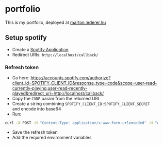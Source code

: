 # portfolio

This is my portfolio, deployed at [marton.lederer.hu](https://marton.lederer.hu)

## Setup spotify 
- Create a [Spotify Application](https://developer.spotify.com/dashboard/applications)
- Redirect URIs: `http://localhost/callback/`

### Refresh token
- Go here: https://accounts.spotify.com/authorize?client_id=SPOTIFY_CLIENT_ID&response_type=code&scope=user-read-currently-playing,user-read-recently-played&redirect_uri=http://localhost/callback/
- Copy the `CODE` param from the returned URL
- Create a string combining `SPOTIFY_CLIENT_ID:SPOTIFY_CLIENT_SECRET` and encode into base64
- Run: 
```sh
curl -X POST -H "Content-Type: application/x-www-form-urlencoded" -H "Authorization: Basic BASE64_HERE" -d "grant_type=authorization_code&redirect_uri=http://localhost/callback/&code=CODE_HERE" https://accounts.spotify.com/api/token
```
- Save the refresh token
- Add the required environment variables